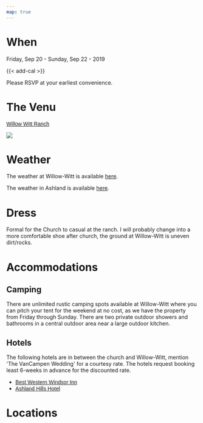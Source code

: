 ```yaml
---
map: true
---
```


# When

Friday, Sep 20 - Sunday, Sep 22 - 2019

{{< add-cal >}} 

Please RSVP at your earliest convenience. 

# The Venu

<a href="https://willowwittranch.com/" target="_blank" style="font-family: 'Josefin Sans', sans-serif;">Willow Witt Ranch</a>

![](/img/WillowWitt.png#venue)

# Weather 

The weather at Willow-Witt is available [here](https://www.google.com/search?q=willow+witt+weather&oq=willow+witt+weather&aqs=chrome..69i57j33.2829j0j7&sourceid=chrome&ie=UTF-8).

The weather in Ashland is available [here](https://www.google.com/search?safe=off&ei=rCX7XLqdCqqB0wKq74Zo&q=ashland+weather&oq=ashland+weather&gs_l=psy-ab.3..0i71l8.0.0..11532...0.0..0.0.0.......0......gws-wiz.giVUzuEls_o).

# Dress 

Formal for the Church to casual at the ranch. I will probably change into a more comfortable shoe after church, the ground at Willow-Witt is uneven dirt/rocks. 

# Accommodations

## Camping

There are unlimited rustic camping spots available at Willow-Witt where you can pitch your tent for the weekend at no cost, as we have the property from Friday through Sunday. There are two private outdoor showers and bathrooms in a central outdoor area near a large outdoor kitchen.

## Hotels 

The following hotels are in between the church and Willow-Witt, mention 'The VanCampen Wedding' for a courtesy rate. The hotels request booking least 6-weeks in advance for the discounted rate.

<ul>
<li>
<a href="https://www.bestwestern.com/en_US/book/hotels-in-ashland/best-western-windsor-inn/propertyCode.38149.html" target="_blank" style="font-family: 'Josefin Sans', sans-serif;">Best Western Windsor Inn</a>
</li>
<li>
<a href="https://ashlandhillshotel.com/" target="_blank" style="font-family: 'Josefin Sans', sans-serif;">Ashland Hills Hotel</a>
</li>
</ul>

# Locations
